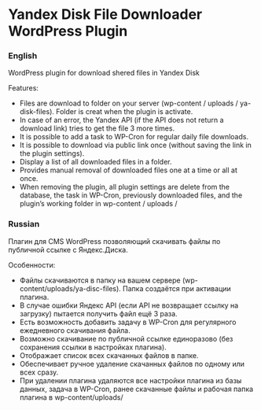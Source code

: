 # Yandex Disk File Downloader WordPress Plugin
### English
WordPress plugin for download shered files in Yandex Disk

Features:
* Files are download to folder on your server (wp-content / uploads / ya-disk-files). Folder is creat when the plugin is activate.
* In case of an error, the Yandex API (if the API does not return a download link) tries to get the file 3 more times.
* It is possible to add a task to WP-Cron for regular daily file downloads.
* It is possible to download via public link once (without saving the link in the plugin settings).
* Display a list of all downloaded files in a folder.
* Provides manual removal of downloaded files one at a time or all at once.
* When removing the plugin, all plugin settings are delete from the database, the task in WP-Cron, previously downloaded files, and the plugin’s working folder in wp-content / uploads /
### Russian
Плагин для CMS WordPress позволяющий скачивать файлы по публичной ссылке с Яндекс.Диска.

Особенности:
* Файлы скачиваются в папку на вашем сервере (wp-content/uploads/ya-disc-files). Папка создаётся при активации плагина.
* В случае ошибки Яндекс API (если API не возвращает ссылку на загрузку) пытается получить файл ещё 3 раза.
* Есть возможность добавить задачу в WP-Cron для регулярного ежедневного скачивания файла.
* Возможно скачивание по публичной ссылке единоразово (без сохранения ссылки в настройках плагина).
* Отображает список всех скачанных файлов в папке.
* Обеспечивает ручное удаление скачанных файлов по одному или всех сразу.
* При удалении плагина удаляются все настройки плагина из базы данных, задача в WP-Cron, ранее скачанные файлы и рабочая папка плагина в wp-content/uploads/
